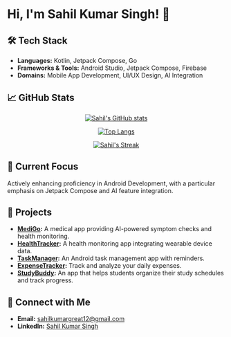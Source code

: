 # Hi, I'm Sahil Kumar Singh! 👋

## 🛠️ Tech Stack
- **Languages:** Kotlin, Jetpack Compose, Go
- **Frameworks & Tools:** Android Studio, Jetpack Compose, Firebase
- **Domains:** Mobile App Development, UI/UX Design, AI Integration

## 📈 GitHub Stats
<div align="center">
  
  [![Sahil's GitHub stats](https://github-readme-stats.vercel.app/api?username=SahilKumar75&show_icons=true&theme=radical)](https://github.com/SahilKumar75)
  
  [![Top Langs](https://github-readme-stats.vercel.app/api/top-langs/?username=SahilKumar75&layout=compact&theme=radical)](https://github.com/SahilKumar75)
  
  [![Sahil's Streak](https://github-readme-streak-stats.herokuapp.com/?user=SahilKumar75&theme=radical)](https://github.com/SahilKumar75)
  
</div>

## 🌱 Current Focus
Actively enhancing proficiency in Android Development, with a particular emphasis on Jetpack Compose and AI feature integration.

## 📂 Projects
- **[MediGo](https://github.com/SahilKumar75/MediGo):** A medical app providing AI-powered symptom checks and health monitoring.
- **[HealthTracker](https://github.com/SahilKumar75/HealthTracker):** A health monitoring app integrating wearable device data.
- **[TaskManager](https://github.com/SahilKumar75/TaskManager):** An Android task management app with reminders.
- **[ExpenseTracker](https://github.com/SahilKumar75/ExpenseTracker):** Track and analyze your daily expenses.
- **[StudyBuddy](https://github.com/SahilKumar75/StudyBuddy):** An app that helps students organize their study schedules and track progress.

## 🔗 Connect with Me
- **Email:** [sahilkumargreat12@gmail.com](mailto:sahilkumargreat12@gmail.com)
- **LinkedIn:** [Sahil Kumar Singh]((https://www.linkedin.com/in/sahil-kumar-singh-88949a27a/))
